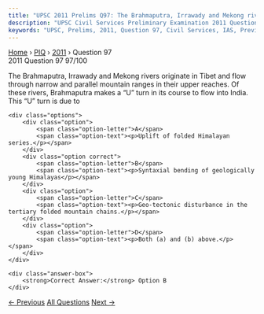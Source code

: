 ```yaml
---
title: "UPSC 2011 Prelims Q97: The Brahmaputra, Irrawady and Mekong rivers originate in Tib..."
description: "UPSC Civil Services Preliminary Examination 2011 Question 97 with options and answer"
keywords: "UPSC, Prelims, 2011, Question 97, Civil Services, IAS, Previous Year Questions"
---
```


<nav class="breadcrumb">
    <a href="../../">Home</a>
    <span>›</span>
    <a href="../">PIQ</a>
    <span>›</span>
    <a href="./">2011</a>
    <span>›</span>
    <span>Question 97</span>
</nav>

<div class="question-header">
    <div class="question-meta">
        <span class="year-badge">2011</span>
        <span class="question-number">Question 97</span>
        <span class="progress">97/100</span>
    </div>
    <div class="progress-bar">
        <div class="progress-fill" style="width: 97.0%"></div>
    </div>
</div>

<div class="question-content">
    <div class="question-text">
        <p>The Brahmaputra, Irrawady and Mekong rivers originate in Tibet and flow through narrow and parallel mountain ranges in their upper reaches. Of these rivers, Brahmaputra makes a “U” turn in its course to flow into India. This “U” turn is due to</p>
    </div>
    
    <div class="options">
        <div class="option">
            <span class="option-letter">A</span>
            <span class="option-text"><p>Uplift of folded Himalayan series.</p></span>
        </div>
        <div class="option correct">
            <span class="option-letter">B</span>
            <span class="option-text"><p>Syntaxial bending of geologically young Himalayas</p></span>
        </div>
        <div class="option">
            <span class="option-letter">C</span>
            <span class="option-text"><p>Geo-tectonic disturbance in the tertiary folded mountain chains.</p></span>
        </div>
        <div class="option">
            <span class="option-letter">D</span>
            <span class="option-text"><p>Both (a) and (b) above.</p></span>
        </div>
    </div>

    <div class="answer-box">
        <strong>Correct Answer:</strong> Option B
    </div>
</div>

<div class="question-nav">
    <a href="../q096-consider-the-following-statements-1-biodiversity-i/" class="nav-btn prev">← Previous</a>
    <a href="../" class="nav-btn center">All Questions</a>
    <a href="../q098-a-state-in-india-has-the-following-characteristics/" class="nav-btn next">Next →</a>
</div>
